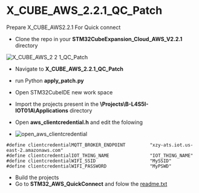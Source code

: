# X_CUBE_AWS_2.2.1_QC_Patch
Prepare X_CUBE_AWS2.2.1 For Quick connect

- Clone the repo in your **STM32CubeExpansion_Cloud_AWS_V2.2.1** directory

![X_CUBE_AWS_2 2 1_QC_Patch](https://user-images.githubusercontent.com/41168224/160009472-25c10564-b7f2-4365-a5bb-6e4496d480b2.png)

- Navigate to **X_CUBE_AWS_2.2.1_QC_Patch**
- run Python **apply_patch.py**
- Open STM32CubeIDE new work space
- Import the projects present in the **\Projects\B-L4S5I-IOT01A\Applications** directory

- Open **aws_clientcredential.h** and edit the folowing
- ![open_aws_clientcredential](https://user-images.githubusercontent.com/41168224/160010829-7975ba75-b4e6-43e7-bc99-d87f38441925.png)

```
#define clientcredentialMQTT_BROKER_ENDPOINT         "xzy-ats.iot.us-east-2.amazonaws.com"
#define clientcredentialIOT_THING_NAME               "IOT_THING_NAME"
#define clientcredentialWIFI_SSID                    "MySSID"
#define clientcredentialWIFI_PASSWORD                "MyPSWD"
```

- Build the projects
- Go to **STM32_AWS_QuickConnect** and folow the [readme.txt](https://github.com/SlimJallouli/X_CUBE_AWS_2.2.1_QC_Patch/blob/main/STM32_AWS_QuickConnect/readme.txt)
